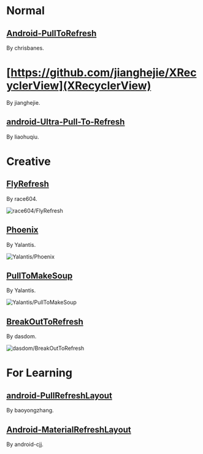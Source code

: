 # Normal

## [Android-PullToRefresh](https://github.com/chrisbanes/Android-PullToRefresh)

By chrisbanes.

# [https://github.com/jianghejie/XRecyclerView](XRecyclerView)

By jianghejie.

## [android-Ultra-Pull-To-Refresh](https://github.com/liaohuqiu/android-Ultra-Pull-To-Refresh)

By liaohuqiu.

# Creative

## [FlyRefresh](https://github.com/race604/FlyRefresh)

By race604.

![race604/FlyRefresh](https://github.com/race604/FlyRefresh/blob/master/images/flyrefresh.gif)

## [Phoenix](https://github.com/Yalantis/Phoenix)

By Yalantis.

![Yalantis/Phoenix](https://camo.githubusercontent.com/d406ac5a03a2b1fa5cf41fadc8d2408cb8709bdc/68747470733a2f2f6431337961637572716a676172612e636c6f756466726f6e742e6e65742f75736572732f3132353035362f73637265656e73686f74732f313635303331372f7265616c6573746174652d70756c6c5f312d322d332e676966)

## [PullToMakeSoup](https://github.com/Yalantis/PullToMakeSoup)

By Yalantis.

![Yalantis/PullToMakeSoup](https://raw.githubusercontent.com/Yalantis/PullToMakeSoup/master/PullToMakeSoupDemo/Resouces/recipe-finder.gif)

## [BreakOutToRefresh](https://github.com/dasdom/BreakOutToRefresh)

By dasdom.

![dasdom/BreakOutToRefresh](https://raw.githubusercontent.com/dasdom/BreakOutToRefresh/master/Example/PullToRefreshDemo/what.gif)

# For Learning

## [android-PullRefreshLayout](https://github.com/baoyongzhang/android-PullRefreshLayout)

By baoyongzhang.

## [Android-MaterialRefreshLayout](https://github.com/android-cjj/Android-MaterialRefreshLayout)

By android-cjj.

